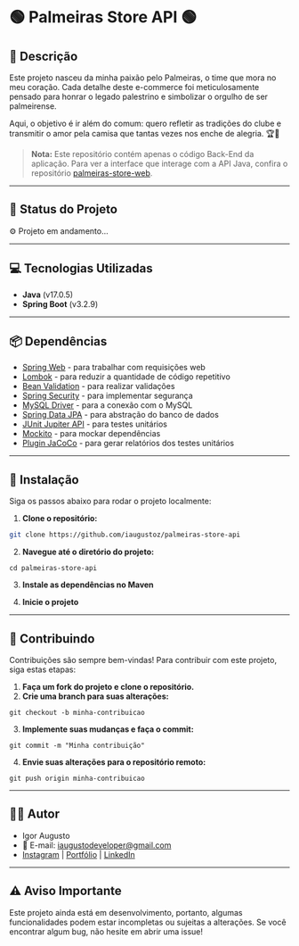 # 🟢 **Palmeiras Store API** 🟢

## 📜 **Descrição**

Este projeto nasceu da minha paixão pelo Palmeiras, o time que mora no meu coração. Cada detalhe deste e-commerce foi meticulosamente pensado para honrar o legado palestrino e simbolizar o orgulho de ser palmeirense.

Aqui, o objetivo é ir além do comum: quero refletir as tradições do clube e transmitir o amor pela camisa que tantas vezes nos enche de alegria. 🏆💚

> **Nota:** Este repositório contém apenas o código Back-End da aplicação. Para ver a interface que interage com a API Java, confira o repositório [palmeiras-store-web](https://github.com/iaugustoz/palmeiras-store-web).

---

## 🚀 **Status do Projeto**

⚙️ Projeto em andamento...

---

## 💻 **Tecnologias Utilizadas**

- **Java** (v17.0.5)
- **Spring Boot** (v3.2.9)

---

## 📦 **Dependências**

- [Spring Web](https://mvnrepository.com/artifact/org.springframework.boot/spring-boot-starter-web) - para trabalhar com requisições web
- [Lombok](https://mvnrepository.com/artifact/org.projectlombok/lombok) - para reduzir a quantidade de código repetitivo
- [Bean Validation](https://mvnrepository.com/artifact/org.springframework.boot/spring-boot-starter-validation) - para realizar validações
- [Spring Security](https://mvnrepository.com/artifact/org.springframework.boot/spring-boot-starter-security) - para implementar segurança
- [MySQL Driver](https://mvnrepository.com/artifact/com.mysql/mysql-connector-j) - para a conexão com o MySQL
- [Spring Data JPA](https://mvnrepository.com/artifact/org.springframework.boot/spring-boot-starter-data-jpa) - para abstração do banco de dados
- [JUnit Jupiter API](https://mvnrepository.com/artifact/org.junit.jupiter/junit-jupiter-api) - para testes unitários
- [Mockito](https://mvnrepository.com/artifact/org.mockito/mockito-core) - para mockar dependências
- [Plugin JaCoCo](https://mvnrepository.com/artifact/org.jacoco/jacoco-maven-plugin) - para gerar relatórios dos testes unitários

---

## 🔧 **Instalação**

Siga os passos abaixo para rodar o projeto localmente:

1. **Clone o repositório:**

```bash
git clone https://github.com/iaugustoz/palmeiras-store-api
```

2. **Navegue até o diretório do projeto:**

```
cd palmeiras-store-api
```

3. **Instale as dependências no Maven**

4. **Inicie o projeto**

---

## 🤝 Contribuindo

Contribuições são sempre bem-vindas! Para contribuir com este projeto, siga estas etapas:

1. **Faça um fork do projeto e clone o repositório.**
2. **Crie uma branch para suas alterações:**

```
git checkout -b minha-contribuicao
```

3. **Implemente suas mudanças e faça o commit:**

```
git commit -m "Minha contribuição"
```

4. **Envie suas alterações para o repositório remoto:**

```
git push origin minha-contribuicao
```

---

## 👨‍💻 Autor

- Igor Augusto
- 📧 E-mail: iaugustodeveloper@gmail.com
- [Instagram](https://www.instagram.com/iaugusto__/) | [Portfólio](https://iaugusto.vercel.app/) | [LinkedIn](https://www.linkedin.com/in/igorbrz/)

---

## ⚠️ Aviso Importante

Este projeto ainda está em desenvolvimento, portanto, algumas funcionalidades podem estar incompletas ou sujeitas a alterações. Se você encontrar algum bug, não hesite em abrir uma issue!
